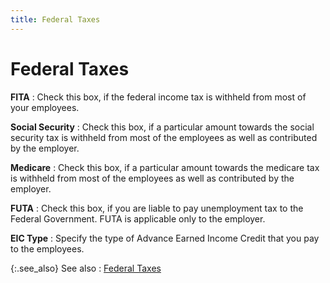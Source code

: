 ```yaml
---
title: Federal Taxes
---
```


# Federal Taxes


**FITA**
: Check this box, if the federal income tax is withheld  from most of your employees.


**Social Security**
: Check this box, if a particular amount towards the  social security tax is withheld from most of the employees as well as  contributed by the employer.


**Medicare**
: Check this box, if a particular amount towards the  medicare tax is withheld from most of the employees as well as contributed  by the employer.


**FUTA**
: Check this box, if you are liable to pay unemployment  tax to the Federal Government. FUTA is applicable only to the employer.


**EIC Type**
: Specify the type of Advance Earned Income Credit  that you pay to the employees.


{:.see_also}
See also
: [Federal Taxes]({{site.prl_baseurl}}/misc/federal_taxes.html)
